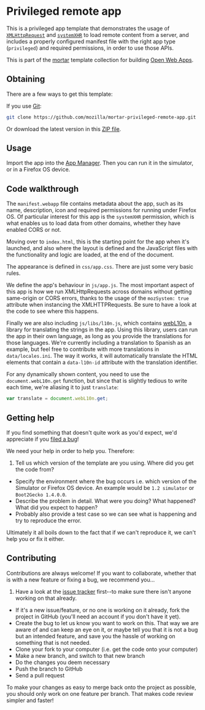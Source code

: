 # Privileged remote app

This is a privileged app template that demonstrates the usage of [`XMLHttpRequest`](https://developer.mozilla.org/docs/Web/API/XMLHttpRequest) and [`systemXHR`](https://developer.mozilla.org/Apps/Reference/Firefox_OS_device_APIs#systemXHR) to load remote content from a server, and includes a properly configured manifest file with the right app type (`privileged`) and required permissions, in order to use those APIs.

This is part of the [mortar](https://github.com/mozilla/mortar/) template collection for building [Open Web Apps](https://developer.mozilla.org/Apps).

## Obtaining

There are a few ways to get this template:

If you use [Git](http://www.git-scm.com/):

````bash
git clone https://github.com/mozilla/mortar-privileged-remote-app.git
````

Or download the latest version in this [ZIP file](https://github.com/mozilla/mortar-privileged-remote-app/archive/master.zip).


## Usage

Import the app into the [App Manager](https://developer.mozilla.org/Firefox_OS/Using_the_App_Manager). Then you can run it in the simulator, or in a Firefox OS device.

## Code walkthrough

The `manifest.webapp` file contains metadata about the app, such as its name, description, icon and required permissions for running under Firefox OS. Of particular interest for this app is the `systemXHR` permission, which is what enables us to load data from other domains, whether they have enabled CORS or not.

Moving over to `index.html`, this is the starting point for the app when it's launched, and also where the layout is defined and the JavaScript files with the functionality and logic are loaded, at the end of the document.

The appearance is defined in `css/app.css`. There are just some very basic rules.

We define the app's behaviour in `js/app.js`. The most important aspect of this app is how we run XMLHttpRequests across domains without getting same-origin or CORS errors, thanks to the usage of the `mozSystem: true` attribute when instancing the XMLHTTPRequests. Be sure to have a look at the code to see where this happens.

Finally we are also including `js/libs/l10n.js`, which contains [webL10n](https://github.com/fabi1cazenave/webL10n), a library for translating the strings in the app. Using this library, users can run the app in their own language, as long as you provide the translations for those languages. We're currently including a translation to Spanish as an example, but feel free to contribute with more translations in `data/locales.ini`. The way it works, it will automatically translate the HTML elements that contain a `data-l10n-id` attribute with the translation identifier.

For any dynamically shown content, you need to use the `document.webL10n.get` function, but since that is slightly tedious to write each time, we're aliasing it to just `translate`:

```javascript
var translate = document.webL10n.get;
```

## Getting help

If you find something that doesn't quite work as you'd expect, we'd appreciate if you [filed a bug](https://github.com/mozilla/mortar-privileged-remote-app/issues)!

We need your help in order to help you. Therefore:

1. Tell us which version of the template are you using. Where did you get the code from?
* Specify the environment where the bug occurs i.e. which version of the Simulator or Firefox OS device. An example would be `1.2 simulator` or `Boot2Gecko 1.4.0.0`. 
* Describe the problem in detail. What were you doing? What happened? What did you expect to happen?
* Probably also provide a test case so we can see what is happening and try to reproduce the error.

Ultimately it all boils down to the fact that if we can't reproduce it, we can't help you or fix it either.

## Contributing

Contributions are always welcome! If you want to collaborate, whether that is with a new feature or fixing a bug, we recommend you...

1. Have a look at the [issue tracker](https://github.com/mozilla/mortar-privileged-remote-app/issues) first--to make sure there isn't anyone working on that already.
* If it's a new issue/feature, or no one is working on it already, fork the project in GitHub (you'll need an account if you don't have it yet).
* Create the bug to let us know you want to work on this. That way we are aware of and can keep an eye on it, or maybe tell you that it is not a bug but an intended feature, and save you the hassle of working on something that is not needed.
* Clone your fork to your computer (i.e. get the code onto your computer)
* Make a new branch, and switch to that new branch
* Do the changes you deem necessary
* Push the branch to GitHub
* Send a pull request

To make your changes as easy to merge back onto the project as possible, you should only work on one feature per branch. That makes code review simpler and faster!
